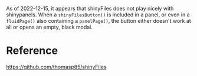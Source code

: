 
As of 2022-12-15, it appears that shinyFiles does not play nicely with shinypanels. When a `shinyFilesButton()` is included in a panel, or even in a `fluidPage()` also containing a `panelPage()`, the button either doesn't work at all or opens an empty, black modal. 

# Reference
https://github.com/thomasp85/shinyFiles
